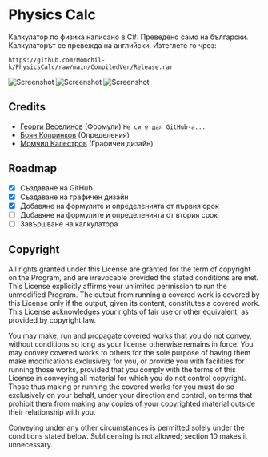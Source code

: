 # Physics Calc

Калкулатор по физика написано в C#. Преведено само на български. Калкулаторът се превежда на английски. Изтеглете го чрез:

`https://github.com/Momchil-k/PhysicsCalc/raw/main/CompiledVer/Release.rar`

![Screenshot](https://lh4.googleusercontent.com/nL5Q_eOjJh7d-uZBrC_nwsXLk1pvEpVtxDQtSe8dPcEI6xHP-fId2t8DwbTvIAlQpd2LEFQQU7wwwUgbHVt-T5A)
![Screenshot](https://lh5.googleusercontent.com/Gg-gGVM5fqwui-aJ9z5SXywssnNsAu-WOzSPYYaN31DEQsrNS4gQ2WvOItliJVkjdYys-5H-d8Tjz2oZsWNS0I0)
![Screenshot](https://lh3.googleusercontent.com/4bccL6HEL07D6JE3db38DbY2aVCR3yYgpMVLN3E7YItZLOvkqgXlxZkeMcmnHESxtkgwYhR0zBAPxGCSGjtPWeM)

## Credits
- [Георги Веселинов]() (Формули) `Не си е дал GitHub-а...`
- [Боян Копринков](https://github.com/BoyanK1) (Определения)
- [Момчил Калестров](https://github.com/Momchil-k) (Графичен дизайн)

## Roadmap
- [x]  Създаване на GitHub
- [x]  Създаване на графичен дизайн
- [x]  Добавяне на формулите и определенията от първия срок
- [ ]  Добавяне на формулите и определенията от втория срок
- [ ]  Завършване на калкулатора

## Copyright
All rights granted under this License are granted for the term of copyright on the Program, and are irrevocable provided the stated conditions are met. This License explicitly affirms your unlimited permission to run the unmodified Program. The output from running a covered work is covered by this License only if the output, given its content, constitutes a covered work. This License acknowledges your rights of fair use or other equivalent, as provided by copyright law.

You may make, run and propagate covered works that you do not convey, without conditions so long as your license otherwise remains in force. You may convey covered works to others for the sole purpose of having them make modifications exclusively for you, or provide you with facilities for running those works, provided that you comply with the terms of this License in conveying all material for which you do not control copyright. Those thus making or running the covered works for you must do so exclusively on your behalf, under your direction and control, on terms that prohibit them from making any copies of your copyrighted material outside their relationship with you.

Conveying under any other circumstances is permitted solely under the conditions stated below. Sublicensing is not allowed; section 10 makes it unnecessary.
